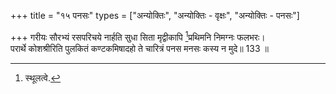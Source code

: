 +++
title = "१५ पनसः"
types = ["अन्योक्तिः", "अन्योक्तिः - वृक्षः", "अन्योक्तिः - पनसः"]

+++
गरीयः सौरभ्यं रसपरिचये नार्हति सुधा सिता मृद्वीकापि [^1]प्रथिमनि निमग्नः फलभरः।  
परार्थे कोशश्रीरिति पुलकितं कण्टकमिषादहो ते चारित्रं पनस मनसः कस्य न मुदे॥ 133 ॥  
  
[^1]: स्थूलत्वे.
